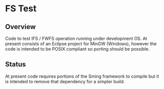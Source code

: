 # FS Test

## Overview

Code to test IFS / FWFS operation running under development OS. At present consists of an Eclipse project for MinGW (Windows), however the code is intended to be POSIX compliant so porting should be possible.

## Status

At present code requires portions of the Sming framework to compile but it is intended to remove that dependency for a simpler build.

